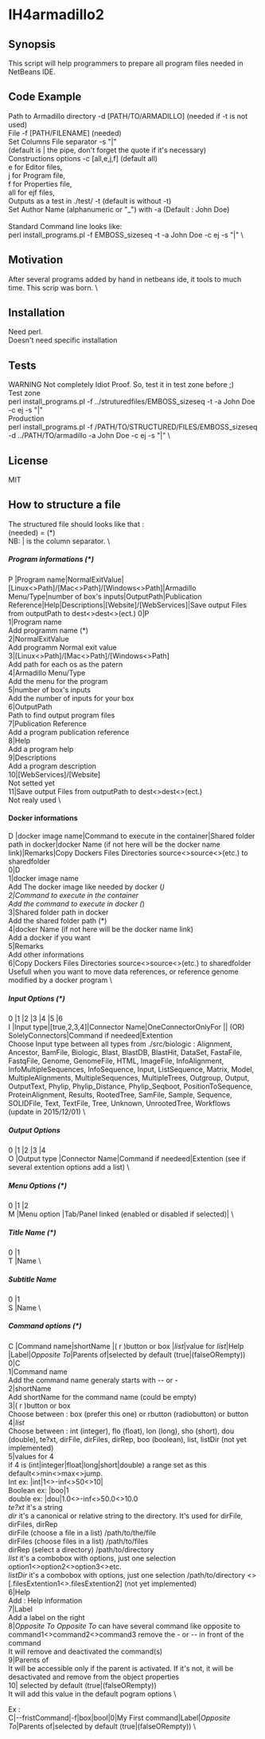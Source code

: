 # IH4armadillo2

## Synopsis

This script will help programmers to prepare all program files  needed in NetBeans IDE.

## Code Example

Path to Armadillo directory -d [PATH/TO/ARMADILLO] (needed if -t is not used) \
File -f [PATH/FILENAME] (needed) \
Set Columns File separator -s "|"  \
(default is | the pipe, don't forget the quote if it's necessary)  \
Constructions options -c [all,e,j,f] (default all)  \
	e   for Editor files,  \
	j   for Program file,  \
	f   for Properties file,  \
	all for ejf files,  \
 Outputs as a test in ./test/ -t (default is without -t)  \
 Set Author Name (alphanumeric or "_") with -a (Default : John Doe)  \
  \
 Standard Command line looks like:  \
	perl install_programs.pl -f EMBOSS_sizeseq -t -a John Doe -c ej -s "|"  \

## Motivation

After several programs added by hand in netbeans ide, it tools to much time. This scrip was born. \

## Installation

Need perl.\
Doesn't need specific installation

## Tests

WARNING Not completely Idiot Proof. So, test it in test zone before ;) \
Test zone \
perl install_programs.pl -f ../struturedfiles/EMBOSS_sizeseq -t -a John Doe -c ej -s "|"  \
Production \
perl install_programs.pl -f /PATH/TO/STRUCTURED/FILES/EMBOSS_sizeseq -d ../PATH/TO/armadillo -a John Doe -c ej -s "|"  \


## License

MIT

## How to structure a file

The structured file should looks like that : \
(needed) = (*) \
NB: | is the column separator. \

##### Program informations (*)
P   |Program name|NormalExitValue|[Linux<>Path]/[Mac<>Path]/[Windows<>Path]|Armadillo Menu/Type|number of box's inputs|OutputPath|Publication Reference|Help|Descriptions|[Website]/[WebServices]|Save output Files from outputPath to dest<>dest<>(ect.)
0|P \
1|Program name \
Add programm name (*) \
2|NormalExitValue \
Add programm Normal exit value \
3|[Linux<>Path]/[Mac<>Path]/[Windows<>Path] \
Add path for each os as the patern \
4|Armadillo Menu/Type \
Add the menu for the program \
5|number of box's inputs \
Add the number of inputs for your box \
6|OutputPath \
Path to find output program files \
7|Publication Reference \
Add a program publication reference \
8|Help \
Add a program help \
9|Descriptions \
Add a program description \
10|[WebServices]/[Website] \
Not setted yet \
11|Save output Files from outputPath to dest<>dest<>(ect.) \
Not realy used \

#### Docker informations
D   |docker image name|Command to execute in the container|Shared folder path in docker|docker Name (if not here will be the docker name link)|Remarks|Copy Dockers Files Directories source<>source<>(etc.) to sharedfolder \
0|D \
1|docker image name \
Add The docker image like needed by docker (*) \
2|Command to execute in the container \
Add the command to execute in docker (*) \
3|Shared folder path in docker \
Add the shared folder path (*) \
4|docker Name (if not here will be the docker name link) \
Add a docker if you want \
5|Remarks \
Add other informations \
6|Copy Dockers Files Directories source<>source<>(etc.) to sharedfolder \
Usefull when you want to move data references, or reference genome modified by a docker program \

##### Input Options (*)
0   |1         |2           |3             |4                                           |5                 |6 \
I   |Input type|[true,2,3,4]|Connector Name|OneConnectorOnlyFor || (OR) SolelyConnectors|Command if needeed|Extention \
Choose Input type between all types from ./src/biologic : Alignment, Ancestor, BamFile, Biologic, Blast, BlastDB, BlastHit, DataSet, FastaFile, FastqFile, Genome, GenomeFile, HTML, ImageFile, InfoAlignment, InfoMultipleSequences, InfoSequence, Input, ListSequence, Matrix, Model, MultipleAlignments, MultipleSequences, MultipleTrees, Outgroup, Output, OutputText, Phylip, Phylip_Distance, Phylip_Seqboot, PositionToSequence, ProteinAlignment, Results, RootedTree, SamFile, Sample, Sequence, SOLIDFile, Text, TextFile, Tree, Unknown, UnrootedTree, Workflows \
(update in 2015/12/01) \

##### Output Options
0   |1           |2             |3                 |4 \
O   |Output type |Connector Name|Command if needeed|Extention  (see if several extention options add a list) \

##### Menu Options (*)
0   |1           |2 \
M   |Menu option |Tab/Panel linked (enabled or disabled if selected)| \

##### Title Name (*)
0   |1 \
T   |Name \

##### Subtitle Name
0   |1 \
S   |Name \

##### Command options (*)
C   |Command name|shortName  |( r )button or box |*list*|value for *list*|Help |Label|*Opposite To*|Parents of|selected by default (true|(falseORempty))
0|C \
1|Command name \
Add the command name generaly starts with -- or - \
2|shortName \
Add shortName for the command name (could be empty) \
3|( r )button or box \
Choose between : box (prefer this one) or rbutton (radiobutton) or button \
4|*list* \
Choose between : int (integer), flo (float), lon (long), sho (short), dou (double), te?xt, dirFile, dirFiles, dirRep, boo (boolean), list, listDir (not yet implemented) \
5|values for 4  \
if 4 is (int|integer|float|long|short|double) a range set as this default<>min<>max<>jump. \
Int     ex: |int|1<>-inf<>50<>10| \
Boolean ex: |boo|1 \
double  ex: |dou|1.0<>-inf<>50.0<>10.0 \
*te?xt* it's a string \
*dir*   it's a canonical or relative string to the directory. It's used for dirFile, dirFiles, dirRep \
dirFile  (choose a file in a list) /path/to/the/file \
dirFiles (choose files in a list) /path/to/files \
dirRep   (select a directory) /path/to/directory \
*list*  it's a combobox with options, just one selection option1<>option2<>option3<>etc. \
*listDir* it's a combobox with options, just one selection /path/to/directory <>[.filesExtention1<>.filesExtention2] (not yet implemented) \
6|Help \
Add : Help information \
7|Label \
Add a label on the right \
8|*Opposite To*
*Opposite To* can have several command like opposite to command1<>command2<>command3 remove the - or -- in front of the command \
It will remove and deactivated the command(s) \
9|Parents of \
It will be accessible only if the parent is activated. If it's not, it will be desactivated and remove from the object properties \
10| selected by default (true|(falseORempty))\
It will add this value in the default pogram options \

Ex : \
C|--fristCommand|-f|box|bool|0|My First command|Label|*Opposite To*|Parents of|selected by default (true|(falseORempty)) \
